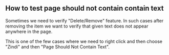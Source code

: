 
## How to test page should not contain contain text

Sometimes we need to verify "Delete/Remove" feature.
In such cases after removing the item we want to verify that given text does not appear anywhere in the page.

This is one of the few cases where we need to right click and then choose "Zindi" and then "Page Should Not Contain Text".
